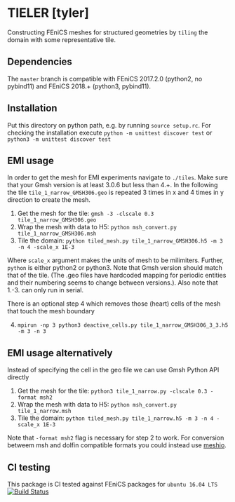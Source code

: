 # TIELER [tyler]

Constructing FEniCS meshes for structured geometries by `tiling` the domain with 
some representative tile.

## Dependencies

The `master` branch is compatible with FEniCS 2017.2.0 (python2, no pybind11)
and FEniCS 2018.+ (python3, pybind11). 

## Installation

Put this directory on python path, e.g. by running `source setup.rc`. For 
checking the installation execute `python -m unittest discover test` or
`python3 -m unittest discover test`

## EMI usage

In order to get the mesh for EMI experiments navigate to `./tiles`. Make 
sure that your Gmsh version is at least 3.0.6 but less than 4.+. In the following 
the tile `tile_1_narrow_GMSH306.geo` is repeated 3 times in x and 4 times in y 
direction to create the mesh.

1. Get the mesh for the tile: `gmsh -3 -clscale 0.3 tile_1_narrow_GMSH306.geo`
2. Wrap the mesh with data to H5: `python msh_convert.py tile_1_narrow_GMSH306.msh`
3. Tile the domain: `python tiled_mesh.py tile_1_narrow_GMSH306.h5 -m 3 -n 4 -scale_x 1E-3`

Where `scale_x` argument makes the units of mesh to be milimiters. Further, `python` is 
either python2 or python3. Note that Gmsh version should match that of the tile. 
(The .geo files have hardcoded mapping for periodic entities and their numbering seems 
to change between versions.). Also note that 1.-3. can only run in serial.

There is an optional step 4 which removes those (heart) cells of the mesh that touch
the mesh boundary 

4. `mpirun -np 3 python3 deactive_cells.py tile_1_narrow_GMSH306_3_3.h5 -m 3 -n 3`

## EMI usage alternatively
Instead of specifying the cell in the geo file we can use Gmsh Python API directly 

1. Get the mesh for the tile: `python3 tile_1_narrow.py -clscale 0.3 -format msh2`
2. Wrap the mesh with data to H5: `python msh_convert.py tile_1_narrow.msh`
3. Tile the domain: `python tiled_mesh.py tile_1_narrow.h5 -m 3 -n 4 -scale_x 1E-3`

Note that `-format msh2` flag is necessary for step 2 to work. For conversion betweem
msh and dolfin compatible formats you could instead use [meshio](https://github.com/nschloe/meshio).

## CI testing
This package is CI tested against FEniCS packages for `ubuntu 16.04 LTS` [![Build Status](https://travis-ci.org/MiroK/tieler.svg?branch=master)](https://travis-ci.org/MiroK/tieler)
